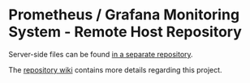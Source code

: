 # Prometheus / Grafana Monitoring System - Remote Host Repository

Server-side files can be found [in a separate repository](https://github.com/101011101001010/prometheus-grafana).

The [repository wiki](https://github.com/101011101001010/prometheus-node/wiki) contains more details regarding this project.
